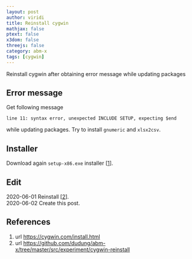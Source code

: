 ```yaml
---
layout: post
author: viridi
title: Reinstall cygwin
mathjax: false
ptext: false
x3dom: false
threejs: false
category: abm-x
tags: [cygwin]
---
```

Reinstall cygwin after obtaining error message while updating packages

## Error message
Get following message

	line 11: syntax error, unexpected INCLUDE SETUP, expecting $end

while updating packages. Try to install `gnumeric` and `xlsx2csv`.

## Installer
Download again `setup-x86.exe` installer [[1](#ref1)].

## Edit
2020-06-01 Reinstall [[2](#ref2)]. <br />
2020-06-02 Create this post. <br />

## References
1. <a name="ref1"></a> url <https://cygwin.com/install.html>
2. <a name="ref2"></a> url <https://github.com/dudung/abm-x/tree/master/src/experiment/cygwin-reinstall>
